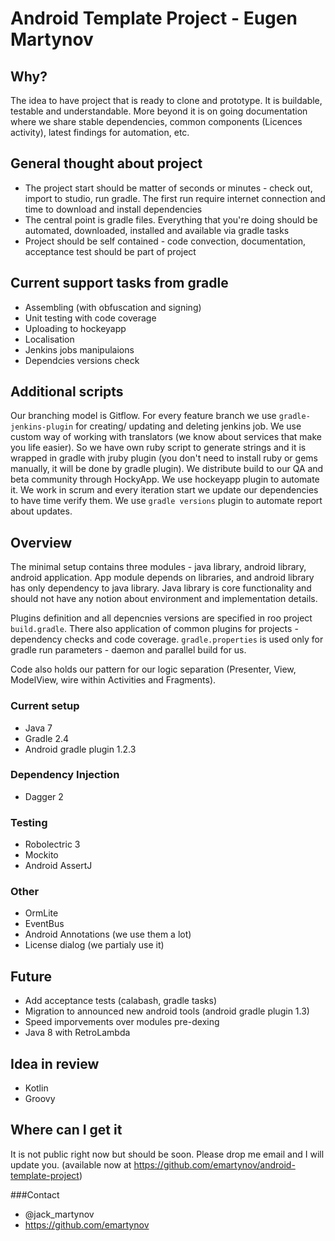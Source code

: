 # Android Template Project - Eugen Martynov

## Why?

The idea to have project that is ready to clone and prototype. It is buildable, testable and understandable.
More beyond it is on going documentation where we share stable dependencies, common components (Licences activity), latest findings for automation, etc.

## General thought about project

 * The project start should be matter of seconds or minutes - check out, import to studio, run gradle. The first run require internet connection and time to download and install dependencies
 * The central point is gradle files. Everything that you're doing should be automated, downloaded, installed and available via gradle tasks
 * Project should be self contained  - code convection, documentation, acceptance test should be part of project 
 
## Current support tasks from gradle
 * Assembling (with obfuscation and signing)
 * Unit testing with code coverage
 * Uploading to hockeyapp
 * Localisation
 * Jenkins jobs manipulaions
 * Dependcies versions check
 
## Additional scripts

Our branching model is Gitflow. For every feature branch we use `gradle-jenkins-plugin` for creating/ updating and deleting jenkins job.
We use custom way of working with translators (we know about services that make you life easier). So we have own ruby script to generate strings and it is wrapped in gradle with jruby plugin (you don't need to install ruby or gems manually, it will be done by gradle plugin).
We distribute build to our QA and beta community through HockyApp. We use hockeyapp plugin to automate it.
We work in scrum and every iteration start we update our dependencies to have time verify them. We use `gradle versions` plugin to automate report about updates.

## Overview

The minimal setup contains three modules - java library, android library, android application. App module depends on libraries, and android library has only dependency to java library. Java library is core functionality and should not have any notion about environment and implementation details.

Plugins definition and all depencnies versions are specified in roo project `build.gradle`. There also application of common plugins for projects - dependency checks and code coverage. `gradle.properties` is used only for gradle run parameters - daemon and parallel build for us.

Code also holds our pattern for our logic separation (Presenter, View, ModelView, wire within Activities and Fragments).

### Current setup
 * Java 7
 * Gradle 2.4
 * Android gradle plugin 1.2.3
 
### Dependency Injection
 * Dagger 2
 
### Testing
 * Robolectric 3
 * Mockito
 * Android AssertJ
 
### Other
 * OrmLite
 * EventBus
 * Android Annotations (we use them a lot)
 * License dialog (we partialy use it)
 
## Future
 * Add acceptance tests (calabash, gradle tasks)
 * Migration to announced new android tools (android gradle plugin 1.3)
 * Speed imporvements over modules pre-dexing
 * Java 8 with RetroLambda
 
## Idea in review 
 * Kotlin
 * Groovy
 
## Where can I get it
It is not public right now but should be soon. Please drop me email and I will update you.
(available now at https://github.com/emartynov/android-template-project)

###Contact
 * @jack_martynov
 * https://github.com/emartynov
 
 




